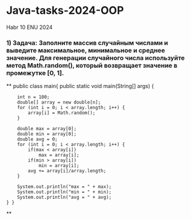 # Java-tasks-2024-OOP
Habr 10 ENU 2024

### 1) Задача: Заполните массив случайным числами и выведите максимальное, минимальное и среднее значение. Для генерации случайного числа используйте метод Math.random(), который возвращает значение в промежутке [0, 1].
**
public class main{
    public static void main(String[] args) {

        int n = 100;
        double[] array = new double[n];
        for (int i = 0; i < array.length; i++) {
            array[i] = Math.random();
        }

        double max = array[0]; 
        double min = array[0];
        double avg = 0;
        for (int i = 0; i < array.length; i++) {
            if(max < array[i])
                max = array[i];
            if(min > array[i])
                min = array[i];
            avg += array[i]/array.length;
        }

        System.out.println("max = " + max);
        System.out.println("min = " + min);
        System.out.println("avg = " + avg);
    } }
**
